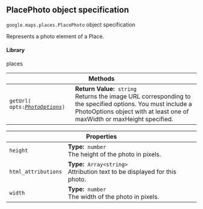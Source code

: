 <h2 id="PlacePhoto"> PlacePhoto object specification </h2><p>
<code><span itemprop="path">google.maps.places</span>.<span itemprop="name">PlacePhoto</span></code>
object specification
</p><p>Represents a photo element of a Place.</p><h4>Library</h4><p>places</p><div class="devsite-table-wrapper"><table class="methods responsive" summary="interface PlacePhoto - Methods">
<thead>
<tr><th colspan="2">Methods</th>
</tr></thead>
<tbody>
<tr>
<td><code><span>getUrl(<wbr>opts:</span><a href="https://github.com/amenadiel/google-maps-documentation/blob/master/docs/PhotoOptions.md"><em><span>PhotoOptions</span></em></a><span>)</span></code></td>
<td><div><strong>Return Value:</strong>&nbsp; <code>string</code></div>
<div class="desc">Returns the image URL corresponding to the specified options. You must include a PhotoOptions object with at least one of maxWidth or maxHeight specified.</div></td>
</tr>
</tbody>
</table></div><div class="devsite-table-wrapper"><table class="properties responsive" summary="interface PlacePhoto - Properties">
<thead>
<tr><th colspan="2">Properties</th>
</tr></thead>
<tbody>
<tr>
<td><code><span>height</span></code></td>
<td><div><strong>Type:</strong>&nbsp; <code>number</code></div>
<div class="desc">The height of the photo in pixels.</div></td>
</tr>
<tr>
<td><code><span>html_attributions</span></code></td>
<td><div><strong>Type:</strong>&nbsp; <code>Array&lt;string&gt;</code></div>
<div class="desc">Attribution text to be displayed for this photo.</div></td>
</tr>
<tr>
<td><code><span>width</span></code></td>
<td><div><strong>Type:</strong>&nbsp; <code>number</code></div>
<div class="desc">The width of the photo in pixels.</div></td>
</tr>
</tbody>
</table></div>
